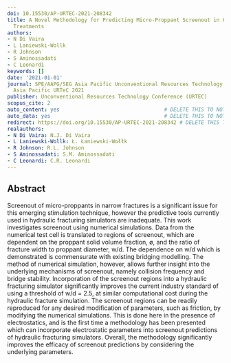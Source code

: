 ```yaml
---
doi: 10.15530/AP-URTEC-2021-208342
title: A Novel Methodology for Predicting Micro-Proppant Screenout in Hydraulic Fracturing
  Treatments
authors:
- N Di Vaira
- L Laniewski-Wollk
- R Johnson
- S Aminossadati
- C Leonardi
keywords: []
date: '2021-01-01'
journal: SPE/AAPG/SEG Asia Pacific Unconventional Resources Technology Conference,
  Asia Pacific URTeC 2021
publisher: Unconventional Resources Technology Conference (URTEC)
scopus_cite: 2
auto_content: yes                                  # DELETE THIS TO NOT AUTO GENERATE CONTENT
auto_data: yes                                     # DELETE THIS TO NOT AUTO GENERATE METADATA
redirect: https://doi.org/10.15530/AP-URTEC-2021-208342 # DELETE THIS TO NOT REDIRECT
realauthors:
- N Di Vaira: N.J. Di Vaira
- L Laniewski-Wollk: Ł. Łaniewski-Wołłk
- R Johnson: R.L. Johnson
- S Aminossadati: S.M. Aminossadati
- C Leonardi: C.R. Leonardi
---
```



## Abstract
Screenout of micro-proppants in narrow fractures is a significant issue for this emerging stimulation technique, however the predictive tools currently used in hydraulic fracturing simulators are inadequate. This work investigates screenout using numerical simulations. Data from the numerical test cell is translated to regions of screenout, which are dependent on the proppant solid volume fraction, ø, and the ratio of fracture width to proppant diameter, w/d. The dependence on w/d which is demonstrated is commensurate with existing bridging modelling. The method of numerical simulation, however, allows further insight into the underlying mechanisms of screenout, namely collision frequency and bridge stability. Incorporation of the screenout regions into a hydraulic fracturing simulator significantly improves the current industry standard of using a threshold of w/d = 2.5, at similar computational cost during the hydraulic fracture simulation. The screenout regions can be readily reproduced for any desired modification of parameters, such as friction, by modifying the numerical simulations. This is done here in the presence of electrostatics, and is the first time a methodology has been presented which can incorporate electrostatic parameters into screenout predictions of hydraulic fracturing simulators. Overall, the methodology significantly improves the efficacy of screenout predictions by considering the underlying parameters.
